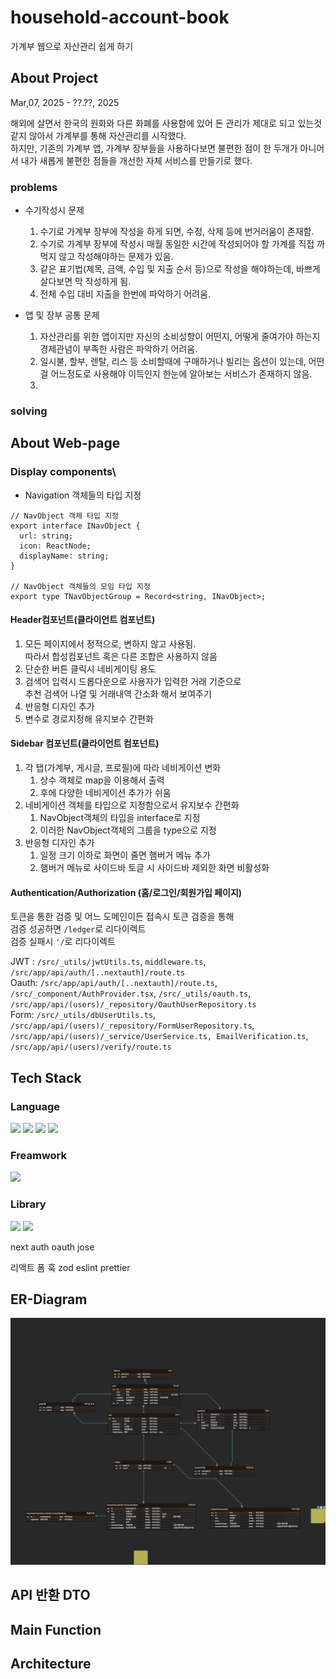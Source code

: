 <div>

# household-account-book

가계부 웹으로 자산관리 쉽게 하기

## About Project

Mar,07, 2025 - ??.??, 2025

해외에 살면서 한국의 원화와 다른 화폐를 사용함에 있어 돈 관리가 제대로 되고 있는것 같지 않아서 가계부를 통해 자산관리를 시작했다.
<br>
하지만, 기존의 가계부 앱, 가계부 장부들을 사용하다보면 불편한 점이 한 두개가 아니어서 내가 새롭게 불편한 점들을 개선한 자체 서비스를 만들기로 했다.

### problems

- 수기작성시 문제

  1. 수기로 가계부 장부에 작성을 하게 되면, 수정, 삭제 등에 번거러움이 존재함.
  2. 수기로 가계부 장부에 작성시 매월 동일한 시간에 작성되어야 할 가계를 직접 까먹지 않고 작성해야하는 문제가 있음.
  3. 같은 표기법(제목, 금액, 수입 및 지출 순서 등)으로 작성을 해야하는데, 바쁘게 살다보면 막 작성하게 됨.
  4. 전체 수입 대비 지출을 한번에 파악하기 어려움.

- 앱 및 장부 공통 문제
  1. 자산관리를 위한 앱이지만 자신의 소비성향이 어떤지, 어떻게 줄여가야 하는지 경제관념이 부족한 사람은 파악하기 어려움.
  2. 일시불, 할부, 렌탈, 리스 등 소비할때에 구매하거나 빌리는 옵션이 있는데, 어떤걸 어느정도로 사용해야 이득인지 한눈에 알아보는 서비스가 존재하지 않음.
  3.

### solving

## About Web-page

### Display components\

- Navigation 객체들의 타입 지정

```tsx
// NavObject 객체 타입 지정
export interface INavObject {
  url: string;
  icon: ReactNode;
  displayName: string;
}

// NavObject 객체들의 모임 타입 지정
export type TNavObjectGroup = Record<string, INavObject>;
```

#### Header컴포넌트(클라이언트 컴포넌트)

1. 모든 페이지에서 정적으로, 변하지 않고 사용됨.<br>
   따라서 합성컴포넌트 혹은 다른 조합은 사용하지 않음
2. 단순한 버튼 클릭시 네비게이팅 용도
3. 검색어 입력시 드롭다운으로 사용자가 입력한 거래 기준으로<br>
   추천 검색어 나열 및 거래내역 간소화 해서 보여주기
4. 반응형 디자인 추가
5. 변수로 경로지정해 유지보수 간편화


#### Sidebar 컴포넌트(클라이언트 컴포넌트)

1. 각 탭(가계부, 게시글, 프로필)에 따라 네비게이션 변화
   1. 상수 객체로 map을 이용해서 출력
   2. 후에 다양한 네비게이션 추가가 쉬움
2. 네비게이션 객체를 타입으로 지정함으로서 유지보수 간편화
   1. NavObject객체의 타입을 interface로 지정
   2. 이러한 NavObject객체의 그룹을 type으로 지정
3. 반응형 디자인 추가
   1. 일정 크기 이하로 화면이 줄면 햄버거 메뉴 추가
   2. 햄버거 메뉴로 사이드바 토글 시 사이드바 제외한 화면 비활성화

#### Authentication/Authorization (홈/로그인/회원가입 페이지)
토큰을 통한 검증 및 어느 도메인이든 접속시 토큰 검증을 통해 <br>
검증 성공하면 `/ledger`로 리다이렉트 <br>
검증 실패시 `'/`로 리다이렉트

JWT : `/src/_utils/jwtUtils.ts`, `middleware.ts`, `/src/app/api/auth/[..nextauth]/route.ts` <br>
Oauth: `/src/app/api/auth/[..nextauth]/route.ts`, `/src/_component/AuthProvider.tsx`, `/src/_utils/oauth.ts`, `/src/app/api/(users)/_repository/OauthUserRepository.ts`<br>
Form: `/src/_utils/dbUserUtils.ts`, `/src/app/api/(users)/_repository/FormUserRepository.ts`, `/src/app/api/(users)/_service/UserService.ts, EmailVerification.ts`, `/src/app/api/(users)/verify/route.ts`<br>

## Tech Stack

### Language

<!--JS-->
<img src="https://img.shields.io/badge/JavaScript-F7DF1E?style=for-the-badge&logo=JavaScript&logoColor=white"/>
<!--TS-->
<img src="https://img.shields.io/badge/TypeScript-3178C6?style=for-the-badge&logo=TypeScript&logoColor=white"/>
<!--HTML-->
<img src="https://img.shields.io/badge/HTML5-E34F26?style=for-the-badge&logo=HTML5&logoColor=white"/>
<!--CSS-->
<img src="https://img.shields.io/badge/CSS3-1572B6?style=for-the-badge&logo=CSS3&logoColor=white"/>

### Freamwork

<!--next.js-->
<img src="https://img.shields.io/badge/Next.js-000000?style=for-the-badge&logo=nextdotjs&logoColor=white"/>

### Library

<!--tailwindcss-->
<img src="https://img.shields.io/badge/Tailwind CSS-06B6D4?style=for-the-badge&logo=Tailwind%20CSS&logoColor=white"/>
<!--zustand-->
<img src="https://img.shields.io/badge/zustand-157272?style=for-the-badge&logo=&logoColor=white"/>


next auth
oauth
jose

리액트 폼 훅
zod
eslint
prettier

## ER-Diagram

![household-acc.png](db%20relation/household-acc.png)

## API 반환 DTO

## Main Function

## Architecture

</div>
